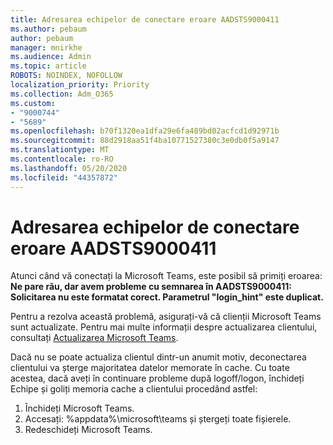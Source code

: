 ```yaml
---
title: Adresarea echipelor de conectare eroare AADSTS9000411
ms.author: pebaum
author: pebaum
manager: mnirkhe
ms.audience: Admin
ms.topic: article
ROBOTS: NOINDEX, NOFOLLOW
localization_priority: Priority
ms.collection: Adm_O365
ms.custom:
- "9000744"
- "5689"
ms.openlocfilehash: b70f1320ea1dfa29e6fa489bd02acfcd1d92971b
ms.sourcegitcommit: 88d2918aa51f4ba10771527380c3e0db0f5a9147
ms.translationtype: MT
ms.contentlocale: ro-RO
ms.lasthandoff: 05/20/2020
ms.locfileid: "44357872"
---
```

# <a name="addressing-teams-sign-in-error-aadsts9000411"></a>Adresarea echipelor de conectare eroare AADSTS9000411

Atunci când vă conectați la Microsoft Teams, este posibil să primiți eroarea: **Ne pare rău, dar avem probleme cu semnarea în AADSTS9000411: Solicitarea nu este formatat corect. Parametrul "login_hint" este duplicat.**

Pentru a rezolva această problemă, asigurați-vă că clienții Microsoft Teams sunt actualizate. Pentru mai multe informații despre actualizarea clientului, consultați [Actualizarea Microsoft Teams](https://support.office.com/article/Update-Microsoft-Teams-535a8e4b-45f0-4f6c-8b3d-91bca7a51db1).

Dacă nu se poate actualiza clientul dintr-un anumit motiv, deconectarea clientului va șterge majoritatea datelor memorate în cache. Cu toate acestea, dacă aveți în continuare probleme după logoff/logon, închideți Echipe și goliți memoria cache a clientului procedând astfel:
1. Închideți Microsoft Teams.
2. Accesați: %appdata%\microsoft\teams și ștergeți toate fișierele.
3. Redeschideți Microsoft Teams.
